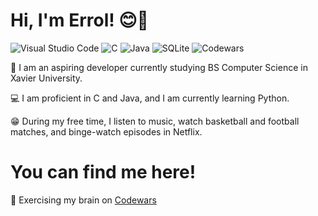 # Hi, I'm Errol! 😊👋

![Visual Studio Code](https://img.shields.io/badge/Visual%20Studio%20Code-0078d7.svg?style=for-the-badge&logo=visual-studio-code&logoColor=white)
![C](https://img.shields.io/badge/c-%2300599C.svg?style=for-the-badge&logo=c&logoColor=white)
![Java](https://img.shields.io/badge/java-%23ED8B00.svg?style=for-the-badge&logo=openjdk&logoColor=white)
![SQLite](https://img.shields.io/badge/sqlite-%2307405e.svg?style=for-the-badge&logo=sqlite&logoColor=white)
![Codewars](https://img.shields.io/badge/Codewars-B1361E?style=for-the-badge&logo=codewars&logoColor=grey)

🧠 I am an aspiring developer currently studying BS Computer Science in Xavier University. 

💻 I am proficient in C and Java, and I am currently learning Python. 

😁 During my free time, I listen to music, watch basketball and football matches, and binge-watch episodes in Netflix.

# You can find me here!

🧠 Exercising my brain on <a href = "https://www.codewars.com/users/eggroll_005"> Codewars </a>
